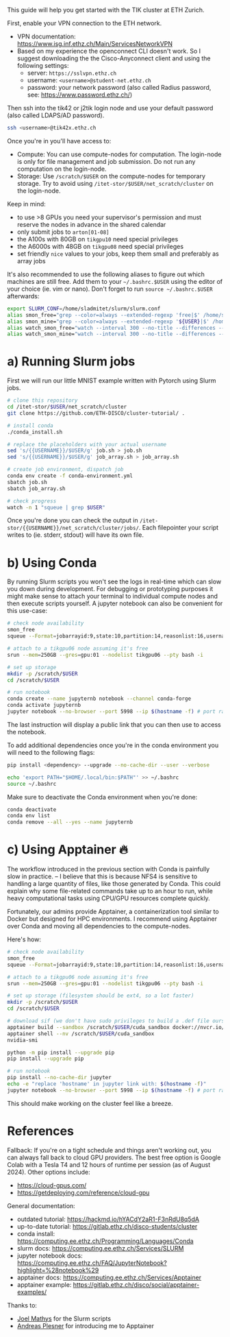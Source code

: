This guide will help you get started with the TIK cluster at ETH Zurich.

First, enable your VPN connection to the ETH network.

- VPN documentation: https://www.isg.inf.ethz.ch/Main/ServicesNetworkVPN
- Based on my experience the openconnect CLI doesn't work. So I suggest downloading the the Cisco-Anyconnect client and using the following settings:
	- server: `https://sslvpn.ethz.ch`
	- username: `<username>@student-net.ethz.ch`
	- password: your network password (also called Radius password, see: https://www.password.ethz.ch/)

Then ssh into the tik42 or j2tik login node and use your default password (also called LDAPS/AD password).

```bash
ssh <username>@tik42x.ethz.ch
```

Once you're in you'll have access to:

- Compute: You can use compute-nodes for computation. The login-node is only for file management and job submission. Do not run any computation on the login-node.
- Storage: Use `/scratch/$USER` on the compute-nodes for temporary storage. Try to avoid using `/itet-stor/$USER/net_scratch/cluster` on the login-node.

Keep in mind:

- to use >8 GPUs you need your supervisor's permission and must reserve the nodes in advance in the shared calendar
- only submit jobs to `arton[01-08]`
- the A100s with 80GB on `tikgpu10` need special privileges
- the A6000s with 48GB on `tikgpu08` need special privileges
- set friendly `nice` values to your jobs, keep them small and preferably as array jobs

It's also recommended to use the following aliases to figure out which machines are still free. Add them to your `~/.bashrc.$USER` using the editor of your choice (ie. vim or nano). Don't forget to run `source ~/.bashrc.$USER` afterwards:

```bash
export SLURM_CONF=/home/sladmitet/slurm/slurm.conf
alias smon_free="grep --color=always --extended-regexp 'free|$' /home/sladmitet/smon.txt"
alias smon_mine="grep --color=always --extended-regexp '${USER}|$' /home/sladmitet/smon.txt"
alias watch_smon_free="watch --interval 300 --no-title --differences --color \"grep --color=always --extended-regexp 'free|$' /home/sladmitet/smon.txt\""
alias watch_smon_mine="watch --interval 300 --no-title --differences --color \"grep --color=always --extended-regexp '${USER}|$' /home/sladmitet/smon.txt\""
```

# a) Running Slurm jobs

First we will run our little MNIST example written with Pytorch using Slurm jobs.

```bash
# clone this repository
cd /itet-stor/$USER/net_scratch/cluster
git clone https://github.com/ETH-DISCO/cluster-tutorial/ .

# install conda
./conda_install.sh

# replace the placeholders with your actual username
sed 's/{{USERNAME}}/$USER/g' job.sh > job.sh
sed 's/{{USERNAME}}/$USER/g' job_array.sh > job_array.sh

# create job environment, dispatch job
conda env create -f conda-environment.yml
sbatch job.sh
sbatch job_array.sh

# check progress
watch -n 1 "squeue | grep $USER"
```

Once you're done you can check the output in `/itet-stor/{{USERNAME}}/net_scratch/cluster/jobs/`. Each filepointer your script writes to (ie. stderr, stdout) will have its own file.

# b) Using Conda

By running Slurm scripts you won't see the logs in real-time which can slow you down during development. For debugging or prototyping purposes it might make sense to attach your terminal to individual compute nodes and then execute scripts yourself. A jupyter notebook can also be convenient for this use-case:

```bash
# check node availability
smon_free
squeue --Format=jobarrayid:9,state:10,partition:14,reasonlist:16,username:10,tres-alloc:47,timeused:11,command:140,nodelist:20

# attach to a tikgpu06 node assuming it's free
srun --mem=250GB --gres=gpu:01 --nodelist tikgpu06 --pty bash -i

# set up storage
mkdir -p /scratch/$USER
cd /scratch/$USER

# run notebook
conda create --name jupyternb notebook --channel conda-forge
conda activate jupyternb
jupyter notebook --no-browser --port 5998 --ip $(hostname -f) # port range [5900-5999]
```

The last instruction will display a public link that you can then use to access the notebook.

To add additional dependencies once you're in the conda environment you will need to the following flags:

```bash
pip install <dependency> --upgrade --no-cache-dir --user --verbose

echo 'export PATH="$HOME/.local/bin:$PATH"' >> ~/.bashrc
source ~/.bashrc
```

Make sure to deactivate the Conda environment when you're done:

```bash
conda deactivate
conda env list
conda remove --all --yes --name jupyternb
```

# c) Using Apptainer 🔥

The workflow introduced in the previous section with Conda is painfully slow in practice. – I believe that this is because NFS4 is sensitive to handling a large quantity of files, like those generated by Conda. This could explain why some file-related commands take up to an hour to run, while heavy computational tasks using CPU/GPU resources complete quickly.

Fortunately, our admins provide Apptainer, a containerization tool similar to Docker but designed for HPC environments. I recommend using Apptainer over Conda and moving all dependencies to the compute-nodes.

Here's how:

```bash
# check node availability
smon_free
squeue --Format=jobarrayid:9,state:10,partition:14,reasonlist:16,username:10,tres-alloc:47,timeused:11,command:140,nodelist:20

# attach to a tikgpu06 node assuming it's free
srun --mem=250GB --gres=gpu:01 --nodelist tikgpu06 --pty bash -i

# set up storage (filesystem should be ext4, so a lot faster)
mkdir -p /scratch/$USER
cd /scratch/$USER

# download sif (we don't have sudo privileges to build a .def file ourselves)
apptainer build --sandbox /scratch/$USER/cuda_sandbox docker://nvcr.io/nvidia/pytorch:23.08-py3
apptainer shell --nv /scratch/$USER/cuda_sandbox
nvidia-smi

python -m pip install --upgrade pip
pip install --upgrade pip

# run notebook
pip install --no-cache-dir jupyter
echo -e "replace 'hostname' in jupyter link with: $(hostname -f)"
jupyter notebook --no-browser --port 5998 --ip $(hostname -f) # port range [5900-5999]
```

This should make working on the cluster feel like a breeze.

# References

Fallback: If you're on a tight schedule and things aren't working out, you can always fall back to cloud GPU providers. The best free option is Google Colab with a Tesla T4 and 12 hours of runtime per session (as of August 2024). Other options include:

- https://cloud-gpus.com/
- https://getdeploying.com/reference/cloud-gpu

General documentation:

- outdated tutorial: https://hackmd.io/hYACdY2aR1-F3nRdU8q5dA
- up-to-date tutorial: https://gitlab.ethz.ch/disco-students/cluster
- conda install: https://computing.ee.ethz.ch/Programming/Languages/Conda
- slurm docs: https://computing.ee.ethz.ch/Services/SLURM
- jupyter notebook docs: https://computing.ee.ethz.ch/FAQ/JupyterNotebook?highlight=%28notebook%29
- apptainer docs: https://computing.ee.ethz.ch/Services/Apptainer
- apptainer example: https://gitlab.ethz.ch/disco/social/apptainer-examples/

Thanks to:

- [Joel Mathys](https://github.com/iJorl) for the Slurm scripts
- [Andreas Plesner](https://github.com/aplesner) for introducing me to Apptainer
